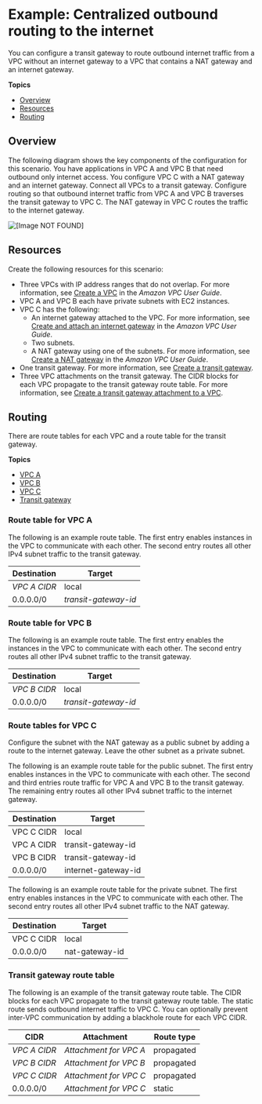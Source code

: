 # Example: Centralized outbound routing to the internet<a name="transit-gateway-nat-igw"></a>

You can configure a transit gateway to route outbound internet traffic from a VPC without an internet gateway to a VPC that contains a NAT gateway and an internet gateway\.

**Topics**
+ [Overview](#transit-gateway-nat-igw-overview)
+ [Resources](#transit-gateway-nat-igw-resources)
+ [Routing](#transit-gateway-nat-igw-routing)

## Overview<a name="transit-gateway-nat-igw-overview"></a>

The following diagram shows the key components of the configuration for this scenario\. You have applications in VPC A and VPC B that need outbound only internet access\. You configure VPC C with a NAT gateway and an internet gateway\. Connect all VPCs to a transit gateway\. Configure routing so that outbound internet traffic from VPC A and VPC B traverses the transit gateway to VPC C\. The NAT gateway in VPC C routes the traffic to the internet gateway\.

![\[Image NOT FOUND\]](http://docs.aws.amazon.com/vpc/latest/tgw/images/tgw-centralized-nat-igw.png)

## Resources<a name="transit-gateway-nat-igw-resources"></a>

Create the following resources for this scenario:
+ Three VPCs with IP address ranges that do not overlap\. For more information, see [Create a VPC](https://docs.aws.amazon.com/vpc/latest/userguide/working-with-vpcs.html#Create-VPC) in the *Amazon VPC User Guide*\.
+ VPC A and VPC B each have private subnets with EC2 instances\.
+ VPC C has the following:
  + An internet gateway attached to the VPC\. For more information, see [Create and attach an internet gateway](https://docs.aws.amazon.com/vpc/latest/userguide/VPC_Internet_Gateway.html#Add_IGW_Attach_Gateway) in the *Amazon VPC User Guide*\.
  + Two subnets\.
  + A NAT gateway using one of the subnets\. For more information, see [Create a NAT gateway](https://docs.aws.amazon.com/vpc/latest/userguide/vpc-nat-gateway.html#nat-gateway-creating) in the *Amazon VPC User Guide*\.
+ One transit gateway\. For more information, see [Create a transit gateway](tgw-transit-gateways.md#create-tgw)\.
+ Three VPC attachments on the transit gateway\. The CIDR blocks for each VPC propagate to the transit gateway route table\. For more information, see [Create a transit gateway attachment to a VPC](tgw-vpc-attachments.md#create-vpc-attachment)\.

## Routing<a name="transit-gateway-nat-igw-routing"></a>

There are route tables for each VPC and a route table for the transit gateway\.

**Topics**
+ [VPC A](#transit-gateway-nat-igw-vpc-a-route-table)
+ [VPC B](#transit-gateway-nat-igw-vpc-b-route-table)
+ [VPC C](#transit-gateway-nat-igw-nat-vpc-c-route-tables)
+ [Transit gateway](#transit-gateway-nat-igw-tgw-route-table)

### Route table for VPC A<a name="transit-gateway-nat-igw-vpc-a-route-table"></a>

The following is an example route table\. The first entry enables instances in the VPC to communicate with each other\. The second entry routes all other IPv4 subnet traffic to the transit gateway\.


| Destination | Target | 
| --- | --- | 
|  *VPC A CIDR*  |  local  | 
|  0\.0\.0\.0/0  |  *transit\-gateway\-id*  | 

### Route table for VPC B<a name="transit-gateway-nat-igw-vpc-b-route-table"></a>

The following is an example route table\. The first entry enables the instances in the VPC to communicate with each other\. The second entry routes all other IPv4 subnet traffic to the transit gateway\.


| Destination | Target | 
| --- | --- | 
|  *VPC B CIDR*  |  local  | 
|  0\.0\.0\.0/0  |  *transit\-gateway\-id*  | 

### Route tables for VPC C<a name="transit-gateway-nat-igw-nat-vpc-c-route-tables"></a>

Configure the subnet with the NAT gateway as a public subnet by adding a route to the internet gateway\. Leave the other subnet as a private subnet\.

The following is an example route table for the public subnet\. The first entry enables instances in the VPC to communicate with each other\. The second and third entries route traffic for VPC A and VPC B to the transit gateway\. The remaining entry routes all other IPv4 subnet traffic to the internet gateway\.


| Destination | Target | 
| --- | --- | 
| VPC C CIDR | local | 
| VPC A CIDR | transit\-gateway\-id | 
| VPC B CIDR | transit\-gateway\-id | 
| 0\.0\.0\.0/0 | internet\-gateway\-id | 

The following is an example route table for the private subnet\. The first entry enables instances in the VPC to communicate with each other\. The second entry routes all other IPv4 subnet traffic to the NAT gateway\.


| Destination | Target | 
| --- | --- | 
| VPC C CIDR | local | 
| 0\.0\.0\.0/0 | nat\-gateway\-id | 

### Transit gateway route table<a name="transit-gateway-nat-igw-tgw-route-table"></a>

The following is an example of the transit gateway route table\. The CIDR blocks for each VPC propagate to the transit gateway route table\. The static route sends outbound internet traffic to VPC C\. You can optionally prevent inter\-VPC communication by adding a blackhole route for each VPC CIDR\.


| CIDR | Attachment | Route type | 
| --- | --- | --- | 
|  *VPC A CIDR*  |  *Attachment for VPC A*  |  propagated  | 
|  *VPC B CIDR*  |  *Attachment for VPC B*  |  propagated  | 
|  *VPC C CIDR*  |  *Attachment for VPC C*  |  propagated  | 
| 0\.0\.0\.0/0 |  *Attachment for VPC C*  | static | 